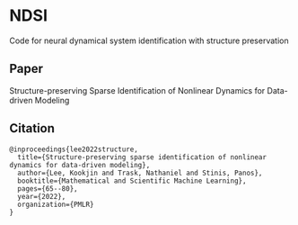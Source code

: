 # NDSI
Code for neural dynamical system identification with structure preservation

## Paper
Structure-preserving Sparse Identification of Nonlinear Dynamics for Data-driven Modeling

## Citation
```
@inproceedings{lee2022structure,
  title={Structure-preserving sparse identification of nonlinear dynamics for data-driven modeling},
  author={Lee, Kookjin and Trask, Nathaniel and Stinis, Panos},
  booktitle={Mathematical and Scientific Machine Learning},
  pages={65--80},
  year={2022},
  organization={PMLR}
}
```
